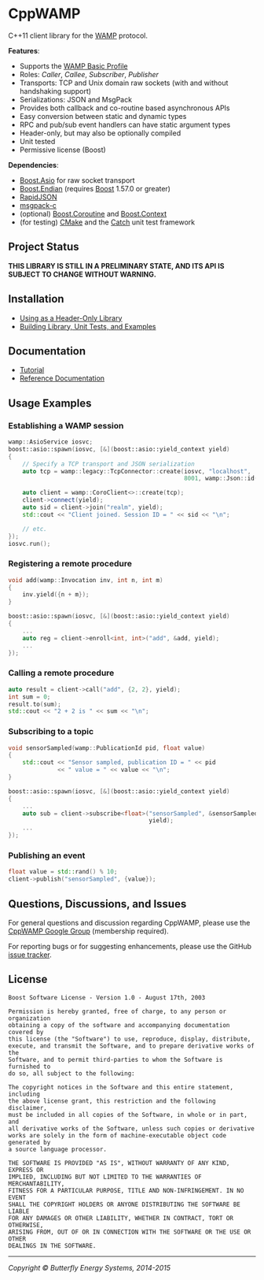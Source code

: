 <!-- ---------------------------------------------------------------------------
                Copyright Butterfly Energy Systems 2014-2015.
         Distributed under the Boost Software License, Version 1.0.
             (See accompanying file LICENSE_1_0.txt or copy at
                    http://www.boost.org/LICENSE_1_0.txt)
---------------------------------------------------------------------------- -->

CppWAMP
=======

C++11 client library for the [WAMP][wamp] protocol.

**Features**:
- Supports the [WAMP Basic Profile][wamp-basic]
- Roles: _Caller_, _Callee_, _Subscriber_, _Publisher_
- Transports: TCP and Unix domain raw sockets (with and without handshaking support)
- Serializations: JSON and MsgPack
- Provides both callback and co-routine based asynchronous APIs
- Easy conversion between static and dynamic types
- RPC and pub/sub event handlers can have static argument types
- Header-only, but may also be optionally compiled
- Unit tested
- Permissive license (Boost)

**Dependencies**:
- [Boost.Asio][boost-asio] for raw socket transport
- [Boost.Endian][boost-endian] (requires [Boost][boost] 1.57.0 or greater)
- [RapidJSON][rapidjson]
- [msgpack-c][msgpack-c]
- (optional) [Boost.Coroutine][boost-coroutine] and
  [Boost.Context][boost-context]
- (for testing) [CMake][cmake] and the [Catch][catch] unit test framework

[wamp]: http://wamp.ws/
[wamp-basic]: https://github.com/tavendo/WAMP/blob/master/spec/basic.md
[boost-asio]: http://www.boost.org/doc/libs/release/doc/html/boost_asio.html
[boost-endian]: https://github.com/boostorg/endian
[boost]: http://boost.org
[rapidjson]: https://github.com/miloyip/rapidjson
[msgpack-c]: https://github.com/msgpack/msgpack-c
[boost-coroutine]: http://www.boost.org/doc/libs/release/libs/coroutine/doc/html/index.html
[boost-context]: http://www.boost.org/doc/libs/release/libs/context/doc/html/index.html
[cmake]: http://www.cmake.org/
[catch]: https://github.com/philsquared/Catch

Project Status
--------------

**THIS LIBRARY IS STILL IN A PRELIMINARY STATE, AND ITS API IS SUBJECT TO
CHANGE WITHOUT WARNING.**

Installation
-------------
- [Using as a Header-Only Library](./doc/usingheaderonly.md)
- [Building Library, Unit Tests, and Examples](./doc/building.md)

Documentation
-------------
- [Tutorial](./doc/tutorial.md)
- [Reference Documentation](http://ecorm.github.io/cppwamp/doc/index.html)

Usage Examples
--------------

### Establishing a WAMP session
```c++
wamp::AsioService iosvc;
boost::asio::spawn(iosvc, [&](boost::asio::yield_context yield)
{
    // Specify a TCP transport and JSON serialization
    auto tcp = wamp::legacy::TcpConnector::create(iosvc, "localhost",
                                                  8001, wamp::Json::id());

    auto client = wamp::CoroClient<>::create(tcp);
    client->connect(yield);
    auto sid = client->join("realm", yield);
    std::cout << "Client joined. Session ID = " << sid << "\n";

    // etc.
});
iosvc.run();
```

### Registering a remote procedure
```c++
void add(wamp::Invocation inv, int n, int m)
{
    inv.yield({n + m});
}

boost::asio::spawn(iosvc, [&](boost::asio::yield_context yield)
{
    ...
    auto reg = client->enroll<int, int>("add", &add, yield);
    ...
});
```

### Calling a remote procedure
```c++
auto result = client->call("add", {2, 2}, yield);
int sum = 0;
result.to(sum);
std::cout << "2 + 2 is " << sum << "\n";
```

### Subscribing to a topic
```c++
void sensorSampled(wamp::PublicationId pid, float value)
{
    std::cout << "Sensor sampled, publication ID = " << pid
              << " value = " << value << "\n";
}

boost::asio::spawn(iosvc, [&](boost::asio::yield_context yield)
{
    ...
    auto sub = client->subscribe<float>("sensorSampled", &sensorSampled,
                                        yield);
    ...
});
```

### Publishing an event
```c++
float value = std::rand() % 10;
client->publish("sensorSampled", {value});
```

Questions, Discussions, and Issues
----------------------------------

For general questions and discussion regarding CppWAMP, please use the
[CppWAMP Google Group][googlegroup] (membership required).

For reporting bugs or for suggesting enhancements, please use the GitHub
[issue tracker][issues].

[googlegroup]: https://groups.google.com/forum/#!forum/cppwamp
[issues]: https://github.com/ecorm/cppwamp/issues


License
-------

```
Boost Software License - Version 1.0 - August 17th, 2003

Permission is hereby granted, free of charge, to any person or organization
obtaining a copy of the software and accompanying documentation covered by
this license (the "Software") to use, reproduce, display, distribute,
execute, and transmit the Software, and to prepare derivative works of the
Software, and to permit third-parties to whom the Software is furnished to
do so, all subject to the following:

The copyright notices in the Software and this entire statement, including
the above license grant, this restriction and the following disclaimer,
must be included in all copies of the Software, in whole or in part, and
all derivative works of the Software, unless such copies or derivative
works are solely in the form of machine-executable object code generated by
a source language processor.

THE SOFTWARE IS PROVIDED "AS IS", WITHOUT WARRANTY OF ANY KIND, EXPRESS OR
IMPLIED, INCLUDING BUT NOT LIMITED TO THE WARRANTIES OF MERCHANTABILITY,
FITNESS FOR A PARTICULAR PURPOSE, TITLE AND NON-INFRINGEMENT. IN NO EVENT
SHALL THE COPYRIGHT HOLDERS OR ANYONE DISTRIBUTING THE SOFTWARE BE LIABLE
FOR ANY DAMAGES OR OTHER LIABILITY, WHETHER IN CONTRACT, TORT OR OTHERWISE,
ARISING FROM, OUT OF OR IN CONNECTION WITH THE SOFTWARE OR THE USE OR OTHER
DEALINGS IN THE SOFTWARE.
```

* * *
_Copyright &copy; Butterfly Energy Systems, 2014-2015_
